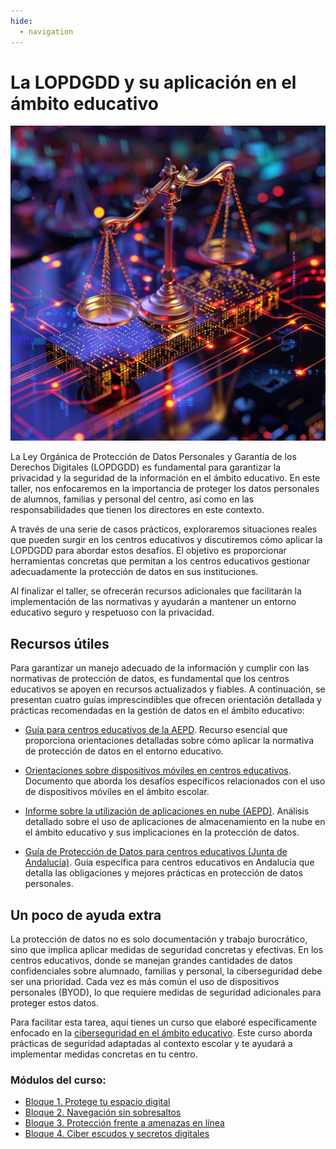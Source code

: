 ```yaml
---
hide:
  - navigation
---
```


# La LOPDGDD y su aplicación en el ámbito educativo

<p align="center">
  <img src="assets/LOPDGDD.webp" alt="LOPDGDD">
</p>

La Ley Orgánica de Protección de Datos Personales y Garantía de los Derechos Digitales (LOPDGDD) es fundamental para garantizar la privacidad y la seguridad de la información en el ámbito educativo. En este taller, nos enfocaremos en la importancia de proteger los datos personales de alumnos, familias y personal del centro, así como en las responsabilidades que tienen los directores en este contexto.

A través de una serie de casos prácticos, exploraremos situaciones reales que pueden surgir en los centros educativos y discutiremos cómo aplicar la LOPDGDD para abordar estos desafíos. El objetivo es proporcionar herramientas concretas que permitan a los centros educativos gestionar adecuadamente la protección de datos en sus instituciones.

Al finalizar el taller, se ofrecerán recursos adicionales que facilitarán la implementación de las normativas y ayudarán a mantener un entorno educativo seguro y respetuoso con la privacidad.

## Recursos útiles

Para garantizar un manejo adecuado de la información y cumplir con las normativas de protección de datos, es fundamental que los centros educativos se apoyen en recursos actualizados y fiables. A continuación, se presentan cuatro guías imprescindibles que ofrecen orientación detallada y prácticas recomendadas en la gestión de datos en el ámbito educativo:

- [Guía para centros educativos de la AEPD](https://www.aepd.es/es/documento/guia-centros-educativos.pdf). Recurso esencial que proporciona orientaciones detalladas sobre cómo aplicar la normativa de protección de datos en el entorno educativo.

- [Orientaciones sobre dispositivos móviles en centros educativos](https://www.aepd.es/guias/responsabilidades-uso-dispositivos-moviles-centros-docentes.pdf). Documento que aborda los desafíos específicos relacionados con el uso de dispositivos móviles en el ámbito escolar.

- [Informe sobre la utilización de aplicaciones en nube (AEPD)](https://www.aepd.es/guias/guia-orientaciones-apps-datos-alumnos.pdf). Análisis detallado sobre el uso de aplicaciones de almacenamiento en la nube en el ámbito educativo y sus implicaciones en la protección de datos.

- [Guía de Protección de Datos para centros educativos (Junta de Andalucía)](https://www.ctpdandalucia.es/sites/default/files/inline-files/guia-proteccion-datos-centros-educativos-andalucia.pdf). Guía específica para centros educativos en Andalucía que detalla las obligaciones y mejores prácticas en protección de datos personales.

## Un poco de ayuda extra

La protección de datos no es solo documentación y trabajo burocrático, sino que implica aplicar medidas de seguridad concretas y efectivas. En los centros educativos, donde se manejan grandes cantidades de datos confidenciales sobre alumnado, familias y personal, la ciberseguridad debe ser una prioridad. Cada vez es más común el uso de dispositivos personales (BYOD), lo que requiere medidas de seguridad adicionales para proteger estos datos.

Para facilitar esta tarea, aquí tienes un curso que elaboré específicamente enfocado en la [ciberseguridad en el ámbito educativo](https://0xmrivas.github.io/ciberseguridad-ambito-educativo-online/). Este curso aborda prácticas de seguridad adaptadas al contexto escolar y te ayudará a implementar medidas concretas en tu centro.

### Módulos del curso:

* [Bloque 1. Protege tu espacio digital](https://0xmrivas.github.io/ciberseguridad-ambito-educativo-online/bloque1)
* [Bloque 2. Navegación sin sobresaltos](https://0xmrivas.github.io/ciberseguridad-ambito-educativo-online/bloque2)
* [Bloque 3. Protección frente a amenazas en línea](https://0xmrivas.github.io/ciberseguridad-ambito-educativo-online/bloque3)
* [Bloque 4. Ciber escudos y secretos digitales](https://0xmrivas.github.io/ciberseguridad-ambito-educativo-online/bloque4)
